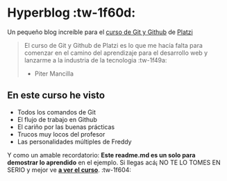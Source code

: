 # Hyperblog  :tw-1f60d:
Un pequeño blog increíble para el [ curso de Git y Github](https://platzi.com/cursos/git-github/ " curso de Git y Github") de [Platzi](https://platzi.com/ "Platzi")
> El curso de Git y Github de Platzi es lo que me hacía falta para comenzar en el camino del aprendizaje para el desarrollo web y lanzarme a la industria de la tecnologia :tw-1f49a: 
> - Piter Mancilla

## En este curso he visto
* Todos los comandos de Git
* El flujo de trabajo en Github
* El cariño por las buenas prácticas
* Trucos muy locos del profesor
* Las personalidades múltiples de Freddy

Y como un amable recordatorio: **Este readme.md es un solo para demostrar lo aprendido**  en el ejemplo. Si llegas acá¡ NO TE LO TOMES EN SERIO y mejor ve [**a ver el curso**](https://platzi.com/cursos/git-github/ "a ver el curso"). :tw-1f604: